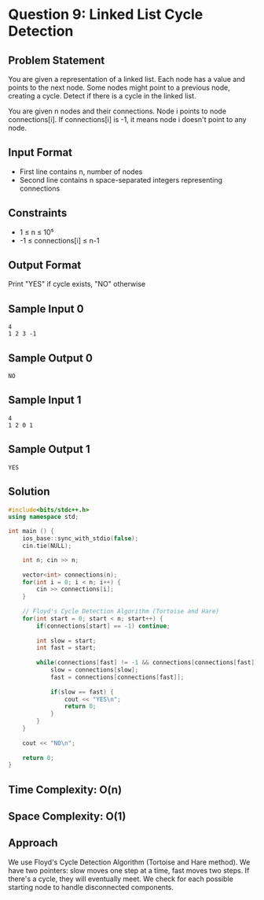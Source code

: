 # Question 9: Linked List Cycle Detection

## Problem Statement
You are given a representation of a linked list. Each node has a value and points to the next node. Some nodes might point to a previous node, creating a cycle. Detect if there is a cycle in the linked list.

You are given n nodes and their connections. Node i points to node connections[i]. If connections[i] is -1, it means node i doesn't point to any node.

## Input Format
- First line contains n, number of nodes
- Second line contains n space-separated integers representing connections

## Constraints
- 1 ≤ n ≤ 10⁵
- -1 ≤ connections[i] ≤ n-1

## Output Format
Print "YES" if cycle exists, "NO" otherwise

## Sample Input 0
```
4
1 2 3 -1
```

## Sample Output 0
```
NO
```

## Sample Input 1
```
4
1 2 0 1
```

## Sample Output 1
```
YES
```

## Solution

```cpp
#include<bits/stdc++.h>
using namespace std;

int main () {
    ios_base::sync_with_stdio(false);
    cin.tie(NULL);

    int n; cin >> n;
    
    vector<int> connections(n);
    for(int i = 0; i < n; i++) {
        cin >> connections[i];
    }
    
    // Floyd's Cycle Detection Algorithm (Tortoise and Hare)
    for(int start = 0; start < n; start++) {
        if(connections[start] == -1) continue;
        
        int slow = start;
        int fast = start;
        
        while(connections[fast] != -1 && connections[connections[fast]] != -1) {
            slow = connections[slow];
            fast = connections[connections[fast]];
            
            if(slow == fast) {
                cout << "YES\n";
                return 0;
            }
        }
    }
    
    cout << "NO\n";
    
    return 0;
}
```

## Time Complexity: O(n)
## Space Complexity: O(1)

## Approach
We use Floyd's Cycle Detection Algorithm (Tortoise and Hare method). We have two pointers: slow moves one step at a time, fast moves two steps. If there's a cycle, they will eventually meet. We check for each possible starting node to handle disconnected components.